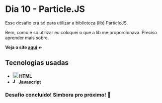 # Dia 10 - Particle.JS

Esse desafio era só para utilizar a biblioteca (lib) ParticleJS.

Bem, como é só utilizar eu coloquei o que a lib me proporcionava. Preciso aprender mais sobre.

<strong>Veja o site <a href="https://poveii-twentyonedayscoding.netlify.app/dia%2010%20-%20particlejs/">aqui</a> ←<strong>

## Tecnologias usadas

- <strong>
    <img src="https://cdn.jsdelivr.net/gh/devicons/devicon/icons/html5/html5-original.svg" alt="HTML5 Icon" style="width: 18px;" /> 
      HTML
  </strong>
- <strong>
    <img src="https://cdn.jsdelivr.net/gh/devicons/devicon/icons/javascript/javascript-original.svg" alt="Javascript Icon" style="width: 16px;" /> 
      Javascript
  </strong>

### Desafio concluído! Simbora pro próximo! 🚀
